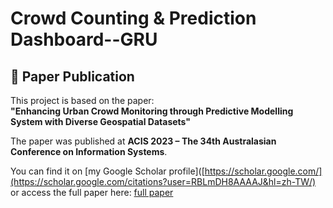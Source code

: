 # Crowd Counting & Prediction Dashboard--GRU

## 📄 Paper Publication

This project is based on the paper:  
**"Enhancing Urban Crowd Monitoring through Predictive Modelling System with Diverse Geospatial Datasets"**

The paper was published at **ACIS 2023 – The 34th Australasian Conference on Information Systems**.

You can find it on [my Google Scholar profile]([https://scholar.google.com/](https://scholar.google.com/citations?user=RBLmDH8AAAAJ&hl=zh-TW/) or access the full paper here: [full paper](https://aisel.aisnet.org/acis2023/30/)


